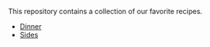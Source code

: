 This repository contains a collection of our favorite recipes.

- [Dinner](/000%20Categories/Dinner.md)
- [Sides](/000%20Categories/Sides.md)